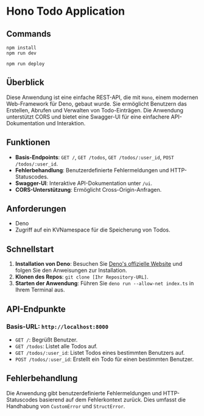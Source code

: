 # Hono Todo Application

## Commands
```
npm install
npm run dev
```

```
npm run deploy
```

## Überblick
Diese Anwendung ist eine einfache REST-API, die mit `Hono`, einem modernen Web-Framework für Deno, gebaut wurde. Sie ermöglicht Benutzern das Erstellen, Abrufen und Verwalten von Todo-Einträgen. Die Anwendung unterstützt CORS und bietet eine Swagger-UI für eine einfachere API-Dokumentation und Interaktion.

## Funktionen
- **Basis-Endpoints**: `GET /`, `GET /todos`, `GET /todos/:user_id`, `POST /todos/:user_id`.
- **Fehlerbehandlung**: Benutzerdefinierte Fehlermeldungen und HTTP-Statuscodes.
- **Swagger-UI**: Interaktive API-Dokumentation unter `/ui`.
- **CORS-Unterstützung**: Ermöglicht Cross-Origin-Anfragen.

## Anforderungen
- Deno
- Zugriff auf ein KVNamespace für die Speicherung von Todos.

## Schnellstart
1. **Installation von Deno**: Besuchen Sie [Deno's offizielle Website](https://deno.land/) und folgen Sie den Anweisungen zur Installation.
2. **Klonen des Repos**: `git clone [Ihr Repository-URL]`.
3. **Starten der Anwendung**: Führen Sie `deno run --allow-net index.ts` in Ihrem Terminal aus.

## API-Endpunkte
### Basis-URL: `http://localhost:8000`
- `GET /`: Begrüßt Benutzer.
- `GET /todos`: Listet alle Todos auf.
- `GET /todos/:user_id`: Listet Todos eines bestimmten Benutzers auf.
- `POST /todos/:user_id`: Erstellt ein Todo für einen bestimmten Benutzer.

## Fehlerbehandlung
Die Anwendung gibt benutzerdefinierte Fehlermeldungen und HTTP-Statuscodes basierend auf dem Fehlerkontext zurück. Dies umfasst die Handhabung von `CustomError` und `StructError`.

